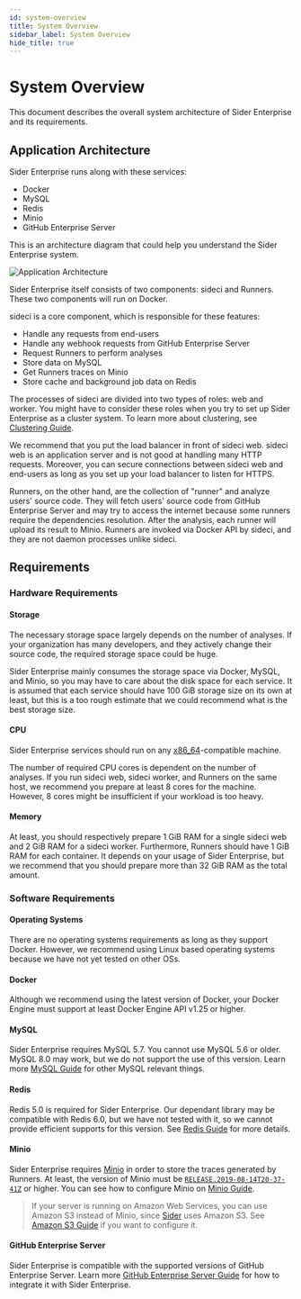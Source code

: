 ```yaml
---
id: system-overview
title: System Overview
sidebar_label: System Overview
hide_title: true
---
```


# System Overview

This document describes the overall system architecture of Sider Enterprise and its requirements.

## Application Architecture

Sider Enterprise runs along with these services:

- Docker
- MySQL
- Redis
- Minio
- GitHub Enterprise Server

This is an architecture diagram that could help you understand the Sider Enterprise system.

![Application Architecture](https://app.lucidchart.com/publicSegments/view/9499e669-2f00-4a45-9b58-200b51dce2f1/image.png)

Sider Enterprise itself consists of two components: sideci and Runners. These two components will run on Docker.

sideci is a core component, which is responsible for these features:

- Handle any requests from end-users
- Handle any webhook requests from GitHub Enterprise Server
- Request Runners to perform analyses
- Store data on MySQL
- Get Runners traces on Minio
- Store cache and background job data on Redis

The processes of sideci are divided into two types of roles: web and worker. You might have to consider these roles when you try to set up Sider Enterprise as a cluster system. To learn more about clustering, see [Clustering Guide](./clustering.md).

We recommend that you put the load balancer in front of sideci web. sideci web is an application server and is not good at handling many HTTP requests. Moreover, you can secure connections between sideci web and end-users as long as you set up your load balancer to listen for HTTPS.

Runners, on the other hand, are the collection of "runner" and analyze users' source code. They will fetch users' source code from GitHub Enterprise Server and may try to access the internet because some runners require the dependencies resolution. After the analysis, each runner will upload its result to Minio. Runners are invoked via Docker API by sideci, and they are not daemon processes unlike sideci.

## Requirements

### Hardware Requirements

#### Storage

The necessary storage space largely depends on the number of analyses. If your organization has many developers, and they actively change their source code, the required storage space could be huge.

Sider Enterprise mainly consumes the storage space via Docker, MySQL, and Minio, so you may have to care about the disk space for each service. It is assumed that each service should have 100 GiB storage size on its own at least, but this is a too rough estimate that we could recommend what is the best storage size.

#### CPU

Sider Enterprise services should run on any [x86_64](https://en.wikipedia.org/wiki/X86-64)-compatible machine.

The number of required CPU cores is dependent on the number of analyses. If you run sideci web, sideci worker, and Runners on the same host, we recommend you prepare at least 8 cores for the machine. However, 8 cores might be insufficient if your workload is too heavy.

#### Memory

At least, you should respectively prepare 1 GiB RAM for a single sideci web and 2 GiB RAM for a sideci worker. Furthermore, Runners should have 1 GiB RAM for each container. It depends on your usage of Sider Enterprise, but we recommend that you should prepare more than 32 GiB RAM as the total amount.

### Software Requirements

#### Operating Systems

There are no operating systems requirements as long as they support Docker. However, we recommend using Linux based operating systems because we have not yet tested on other OSs.

#### Docker

Although we recommend using the latest version of Docker, your Docker Engine must support at least Docker Engine API v1.25 or higher.

#### MySQL

Sider Enterprise requires MySQL 5.7. You cannot use MySQL 5.6 or older. MySQL 8.0 may work, but we do not support the use of this version. Learn more [MySQL Guide](./mysql.md) for other MySQL relevant things.

#### Redis

Redis 5.0 is required for Sider Enterprise. Our dependant library may be compatible with Redis 6.0, but we have not tested with it, so we cannot provide efficient supports for this version. See [Redis Guide](./redis.md) for more details.

#### Minio

Sider Enterprise requires [Minio](https://min.io/) in order to store the traces generated by Runners. At least, the version of Minio must be [`RELEASE.2019-08-14T20-37-41Z`](https://github.com/minio/minio/releases/tag/RELEASE.2019-08-14T20-37-41Z) or higher. You can see how to configure Minio on [Minio Guide](./minio.md).

> If your server is running on Amazon Web Services, you can use Amazon S3 instead of Minio, since [Sider](https://sider.review) uses Amazon S3. See [Amazon S3 Guide](./amazon-s3.md) if you want to configure it.

#### GitHub Enterprise Server

Sider Enterprise is compatible with the supported versions of GitHub Enterprise Server. Learn more [GitHub Enterprise Server Guide](./github.md) for how to integrate it with Sider Enterprise.
